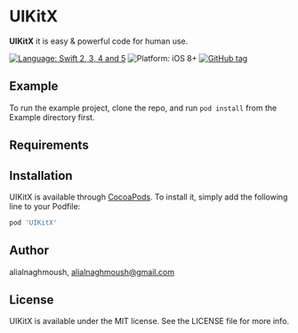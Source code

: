 # UIKitX

**UIKitX** it is easy & powerful code for human use.

[![Language: Swift 2, 3, 4 and 5](https://img.shields.io/badge/Language-swift%205-orange.svg)](https://developer.apple.com/swift)
![Platform: iOS 8+](https://img.shields.io/badge/Platform-iOS%20-blue.svg?style=flat)
[![GitHub tag](https://img.shields.io/badge/Release-v1.0-green.svg?style=flat)]()

## Example

To run the example project, clone the repo, and run `pod install` from the Example directory first.

## Requirements

## Installation

UIKitX is available through [CocoaPods](https://cocoapods.org). To install
it, simply add the following line to your Podfile:

```ruby
pod 'UIKitX'
```

## Author

alialnaghmoush, alialnaghmoush@gmail.com

## License

UIKitX is available under the MIT license. See the LICENSE file for more info.
